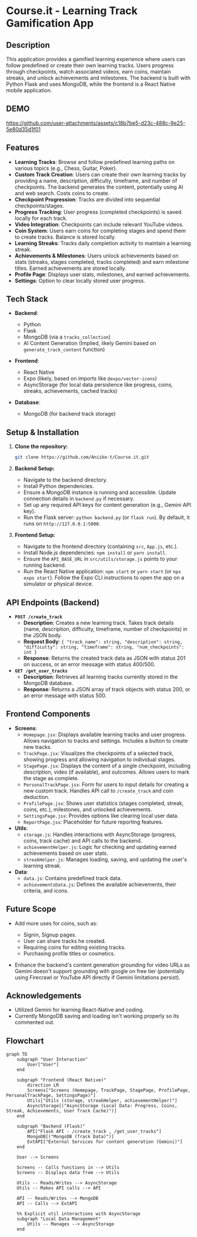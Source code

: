 # Course.it - Learning Track Gamification App

## Description

This application provides a gamified learning experience where users can follow predefined or create their own learning tracks. Users progress through checkpoints, watch associated videos, earn coins, maintain streaks, and unlock achievements and milestones. The backend is built with Python Flask and uses MongoDB, while the frontend is a React Native mobile application.

## DEMO

https://github.com/user-attachments/assets/c18b7be5-d23c-488c-9e25-5e80d35d1f01

## Features

* **Learning Tracks**: Browse and follow predefined learning paths on various topics (e.g., Chess, Guitar, Poker).
* **Custom Track Creation**: Users can create their own learning tracks by providing a name, description, difficulty, timeframe, and number of checkpoints. The backend generates the content, potentially using AI and web search. Costs coins to create.
* **Checkpoint Progression**: Tracks are divided into sequential checkpoints/stages.
* **Progress Tracking**: User progress (completed checkpoints) is saved locally for each track.
* **Video Integration**: Checkpoints can include relevant YouTube videos.
* **Coin System**: Users earn coins for completing stages and spend them to create tracks. Balance is stored locally.
* **Learning Streaks**: Tracks daily completion activity to maintain a learning streak.
* **Achievements & Milestones**: Users unlock achievements based on stats (streaks, stages completed, tracks completed) and earn milestone titles. Earned achievements are stored locally.
* **Profile Page**: Displays user stats, milestones, and earned achievements.
* **Settings**: Option to clear locally stored user progress.

## Tech Stack

* **Backend**:
    * Python
    * Flask
    * MongoDB (via a `tracks_collection`)
    * AI Content Generation (Implied, likely Gemini based on `generate_track_content` function)

* **Frontend**:
    * React Native
    * Expo (likely, based on imports like `@expo/vector-icons`)
    * AsyncStorage (for local data persistence like progress, coins, streaks, achievements, cached tracks)
* **Database**:
    * MongoDB (for backend track storage)

## Setup & Installation

1.  **Clone the repository:**
    ```bash
    git clone https://github.com/Aniike-t/Course.it.git
    ```
2.  **Backend Setup:**
    * Navigate to the backend directory.
    * Install Python dependencies.
    * Ensure a MongoDB instance is running and accessible. Update connection details in `backend.py` if necessary.
    * Set up any required API keys for content generation (e.g., Gemini API key).
    * Run the Flask server: `python backend.py` (or `flask run`). By default, it runs on `http://127.0.0.1:5000`.

3.  **Frontend Setup:**
    * Navigate to the frontend directory (containing `src`, `App.js`, etc.).
    * Install Node.js dependencies: `npm install` or `yarn install`.
    * Ensure the `API_BASE_URL` in `src/utils/storage.js` points to your running backend.
    * Run the React Native application: `npm start` or `yarn start` (or `npx expo start`). Follow the Expo CLI instructions to open the app on a simulator or physical device.

## API Endpoints (Backend)

* **`POST /create_track`**
    * **Description**: Creates a new learning track. Takes track details (name, description, difficulty, timeframe, number of checkpoints) in the JSON body. 
    * **Request Body**: `{ "track_name": string, "description": string, "difficulty": string, "timeframe": string, "num_checkpoints": int }`
    * **Response**: Returns the created track data as JSON with status 201 on success, or an error message with status 400/500.
* **`GET /get_user_tracks`**
    * **Description**: Retrieves all learning tracks currently stored in the MongoDB database.
    * **Response**: Returns a JSON array of track objects with status 200, or an error message with status 500.

## Frontend Components

* **Screens**:
    * `Homepage.jsx`: Displays available learning tracks and user progress. Allows navigation to tracks and settings. Includes a button to create new tracks.
    * `TrackPage.jsx`: Visualizes the checkpoints of a selected track, showing progress and allowing navigation to individual stages.
    * `StagePage.jsx`: Displays the content of a single checkpoint, including description, video (if available), and outcomes. Allows users to mark the stage as complete.
    * `PersonalTrackPage.jsx`: Form for users to input details for creating a new custom track. Handles API call to `/create_track` and coin deduction.
    * `ProfilePage.jsx`: Shows user statistics (stages completed, streak, coins, etc.), milestones, and unlocked achievements.
    * `SettingsPage.jsx`: Provides options like clearing local user data.
    * `ReportPage.jsx`: Placeholder for future reporting features.
* **Utils**:
    * `storage.js`: Handles interactions with AsyncStorage (progress, coins, track cache) and API calls to the backend.
    * `achievementHelper.js`: Logic for checking and updating earned achievements based on user stats.
    * `streakHelper.js`: Manages loading, saving, and updating the user's learning streak.
* **Data**:
    * `data.js`: Contains predefined track data.
    * `achievementsData.js`: Defines the available achievements, their criteria, and icons.

## Future Scope

* Add more uses for coins, such as:
    * Signin, Signup pages.
    * User can share tracks he created.
    * Requiring coins for editing existing tracks.
    * Purchasing profile titles or cosmetics.

* Enhance the backend's content generation grounding for video URLs as Gemini doesn't support grounding with google on free tier (potentially using Firecrawl or YouTube API directly if Gemini limitations persist).

## Acknowledgements

* Utilized Gemini for learning React-Native and coding.
* Currently MongoDB saving and loading isn't working properly so its commented out.

## Flowchart


``` mermaid
graph TD
    subgraph "User Interaction"
        User["User"]
    end

    subgraph "Frontend (React Native)"
        direction LR
        Screens["Screens (Homepage, TrackPage, StagePage, ProfilePage, PersonalTrackPage, SettingsPage)"]
        Utils["Utils (storage, streakHelper, achievementHelper)"]
        AsyncStorage[("AsyncStorage (Local Data: Progress, Coins, Streak, Achievements, User Track Cache)")]
    end

    subgraph "Backend (Flask)"
        API["Flask API - /create_track , /get_user_tracks"]
        MongoDB[("MongoDB (Track Data)")]
        ExtAPI["External Services for content generation (Gemini)"]
    end

    User --> Screens

    Screens -- Calls functions in --> Utils
    Screens -- Displays data from --> Utils

    Utils -- Reads/Writes --> AsyncStorage
    Utils -- Makes API calls --> API

    API -- Reads/Writes --> MongoDB
    API -- Calls --> ExtAPI

    %% Explicit util interactions with AsyncStorage
    subgraph "Local Data Management"
        Utils -- Manages --> AsyncStorage
    end
```
